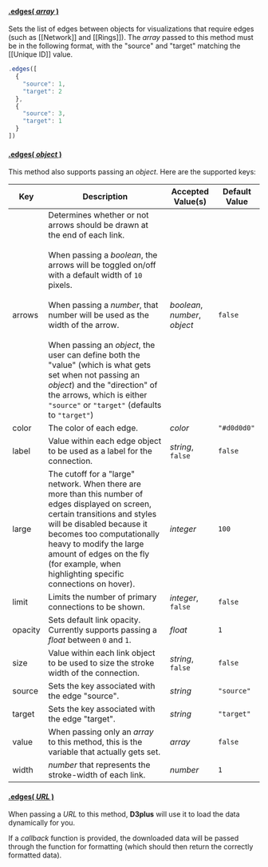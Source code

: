 #### <a name="array" href="#wiki-array">.edges( *array* )</a>

Sets the list of edges between objects for visualizations that require edges (such as [[Network]] and [[Rings]]). The *array* passed to this method must be in the following format, with the "source" and "target" matching the [[Unique ID]] value.

```js
.edges([
  {
    "source": 1,
    "target": 2
  },
  {
    "source": 3,
    "target": 1
  }
])
```

#### <a name="object" href="#wiki-object">.edges( *object* )</a>

This method also supports passing an *object*. Here are the supported keys:

| Key | Description | Accepted Value(s) | Default Value |
|---|---|---|---|
| arrows | Determines whether or not arrows should be drawn at the end of each link.<br><br>When passing a *boolean*, the arrows will be toggled on/off with a default width of ```10``` pixels.<br><br>When passing a *number*, that number will be used as the width of the arrow.<br><br>When passing an *object*, the user can define both the "value" (which is what gets set when not passing an *object*) and the "direction" of the arrows, which is either ```"source"``` or ```"target"``` (defaults to ```"target"```) | *boolean*, *number*, *object* | ```false``` |
| color | The color of each edge. | *color* | ```"#d0d0d0"``` |
| label | Value within each edge object to be used as a label for the connection. | *string*, ```false``` | ```false``` |
| large | The cutoff for a "large" network. When there are more than this number of edges displayed on screen, certain transitions and styles will be disabled because it becomes too computationally heavy to modify the large amount of edges on the fly (for example, when highlighting specific connections on hover). | *integer* | ```100``` |
| limit | Limits the number of primary connections to be shown. | *integer*, ```false``` | ```false``` |
| opacity | Sets default link opacity. Currently supports passing a *float* between  ```0``` and ```1```. | *float* | ```1``` |
| size | Value within each link object to be used to size the stroke width of the connection. | *string*, ```false``` | ```false``` |
| source | Sets the key associated with the edge "source". | *string* | ```"source"``` |
| target | Sets the key associated with the edge "target". | *string* | ```"target"``` |
| value | When passing only an *array* to this method, this is the variable that actually gets set. | *array* | ```false``` |
| width | *number* that represents the stroke-width of each link. | *number* | ```1``` |

#### <a name="url" href="#wiki-url">.edges( *URL* )</a>

When passing a *URL* to this method, **D3plus** will use it to load the data dynamically for you.

If a *callback* function is provided, the downloaded data will be passed through the function for formatting (which should then return the correctly formatted data).
